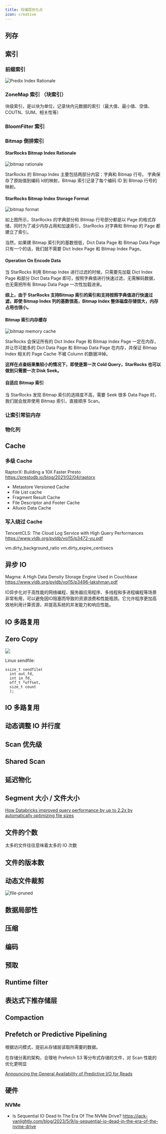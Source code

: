 ```yaml
---
title: 存储层优化点
icon: creative
---
```


## 列存

## 索引

### 前缀索引

![Predix Index Rationale ](https://blog.bcmeng.com/post/media/16856655073291/Predix%20Index%20Rationale%20.png)

### ZoneMap 索引 （块索引）

块级索引，是以块为单位，记录块内元数据的索引（最大值、最小值、空值、COUTN、SUM、相关性等）

### BloomFilter 索引

### Bitmap 倒排索引

#### StarRocks Bitmap Index Rationale

![bitmap rationale ](https://blog.bcmeng.com/post/media/16856655073291/bitmap%20rationale%20.png)

StarRocks 的 Bitmap Index 主要包括两部分内容：字典和 Bitmap 行号。 字典保存了原始值到编码 Id的映射，Bitmap 索引记录了每个编码 ID 到 Bitmap 行号的映射。

#### StarRocks Bitmap Index Storage Format

![bitmap format](https://blog.bcmeng.com/post/media/16856655073291/bitmap%20format.png)

如上图所示，StarRocks 的字典部分和 Bitmap 行号部分都是以 Page 的格式存储，同时为了减少内存占用和加速索引，StarRocks 对字典和 Bitmap 的 Page 都建立了索引。

当然，如果建 Bitmap 索引列的基数很低，Dict Data Page 和 Bitmap Data Page 只有一个的话，我们就不需要 Dict Index Page 和 Bitmap Index Page。

#### Operation On Encode Data

当 StarRocks 利用 Bitmap Index 进行过滤的时候，只需要先加载 Dict Index Page 和部分 Dict Data Page 即可，按照字典值进行快速过滤，无需解码数据，也无需把所有 Bitmap Data Page 一次性加载进来。

**综上，由于 StarRocks 支持Bitmap 索引的索引和支持按照字典值进行快速过滤，即使 Bitmap Index 列的基数很高，Bitmap Index 整体磁盘存储很大，内存占用也很小。**

#### Bitmap 索引内存缓存

![bitmap memory cache](https://blog.bcmeng.com/post/media/16856655073291/bitmap%20memory%20cache.png)

StarRocks 会保证所有的 Dict Index Page 和 Bitmap Index Page 一定在内存，并让尽可能多的 Dict Data Page 和 Bitmap Data Page 在内存，并保证 Bitmap Index 相关的 Page Cache 不被 Column 的数据冲掉。

**这样在点查结果集较小的情况下，即使是第一次 Cold Query，StarRocks 也可以做到只需要一次 Disk Seek。**

#### 自适应 Bitmap 索引

当 StarRocks 发现 Bitmap 索引的选择度不高，需要 Seek 很多 Data Page 时，我们就会放弃使用 Bitmap 索引，直接顺序 Scan。

### 让索引常驻内存

### 物化列

## Cache

### 多级 Cache

RaptorX: Building a 10X Faster Presto <https://prestodb.io/blog/2021/02/04/raptorx>

* Metastore Versioned Cache
* File List cache
* Fragment Result Cache
* File Descriptor and Footer Cache
* Alluxio Data Cache

### 写入绕过 Cache

TencentCLS: The Cloud Log Service with High Query Performances <https://www.vldb.org/pvldb/vol15/p3472-yu.pdf>

vm.dirty_background_ratio
vm.dirty_expire_centisecs

## 异步 IO

Magma: A High Data Density Storage Engine Used in Couchbase <https://www.vldb.org/pvldb/vol15/p3496-lakshman.pdf>

IO异步化对于高性能的网络编程、服务器应用程序、多线程和多进程编程等场景非常有用，可以避免因IO阻塞而导致的资源浪费和性能瓶颈。它允许程序更加高效地利用计算资源，并提高系统的并发能力和响应性能。

## IO 多路复用


## Zero Copy

![](https://miro.medium.com/v2/resize:fit:1400/format:webp/1*9BzxNcdOAGP1FmhOb2PSXQ.png)

Linux sendfile:

```
ssize_t sendfile(
  int out_fd,
  int in_fd,
  off_t *offset,
  size_t count
  );
```

## IO 多路复用

## 动态调整 IO 并行度

## Scan 优先级

## Shared Scan

## 延迟物化

## Segment 大小 / 文件大小

[How Databricks improved query performance by up to 2.2x by automatically optimizing file sizes](https://www.databricks.com/blog/how-databricks-improved-query-performance)

## 文件的个数

太多的文件往往意味着太多的 IO 次数

## 文件的版本数

## 动态文件裁剪

![file-pruned](/file-pruned.png)

## 数据局部性

## 压缩

## 编码

## 预取

## Runtime filter

## 表达式下推存储层

## Compaction

## Prefetch or Predictive Pipelining

根据访问模式，提前从存储层读取所需要的数据。

在存储分离的架构，合理地 Prefetch S3 等分布式存储的文件，对 Scan 性能的优化更明显

[Announcing the General Availability of Predictive I/O for Reads](https://www.databricks.com/blog/announcing-general-availability-predictive-io-reads.html)

## 硬件

### NVMe

- Is Sequential IO Dead In The Era Of The NVMe Drive? <https://jack-vanlightly.com/blog/2023/5/9/is-sequential-io-dead-in-the-era-of-the-nvme-drive>
